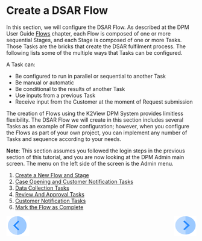 # Create a DSAR Flow

In this section, we will configure the DSAR Flow. As described at the DPM User Guide [Flows](/articles/DPM/02_Admin_Module/03_Flows.md) chapter, each Flow is composed of one or more sequential Stages, and each Stage is composed of one or more Tasks. Those Tasks are the bricks that create the DSAR fulfilment process. The following lists some of the multiple ways that Tasks can be configured.

A Task can:

- Be configured to run in parallel or sequential to another Task
- Be manual or automatic
- Be conditional to the results of another Task
- Use inputs from a previous Task
- Receive input from the Customer at the moment of Request submission

The creation of Flows using the K2View DPM System provides limitless flexibility. The DSAR Flow we will create in this section includes several Tasks as an example of Flow configuration; however, when you configure the Flows as part of your own project, you can implement any number of Tasks and sequence according to your needs.  

**Note**: This section assumes you followed the login steps in the previous section of this tutorial, and you are now looking at the DPM Admin main screen. The menu on the left side of the screen is the Admin menu.

1.  [Create a New Flow and Stage](01_02_01_DSAR_create_new_flow.md)
2.  [Case Opening and Customer Notification Tasks](01_02_02_DSAR_Tasks_First_Stage.md)
3.  [Data Collection Tasks](01_02_03_01_DSAR_Tasks_Data_Collection.md)
4.  [Review And Approval Tasks](01_02_03_02_DSAR_Tasks_Review_And_Approval.md)
5.  [Customer Notification Tasks](01_02_03_03_DSAR_Tasks_Customer_Notification.md)
6.  [Mark the Flow as Complete](01_02_04_DSAR_Finalize_Flow.md)



[![Previous](../images/Previous.png)](01_01_DSAR_login.md)[<img align="right" width="60" height="54" src="../images/Next.png">](01_02_01_DSAR_create_new_flow.md)
